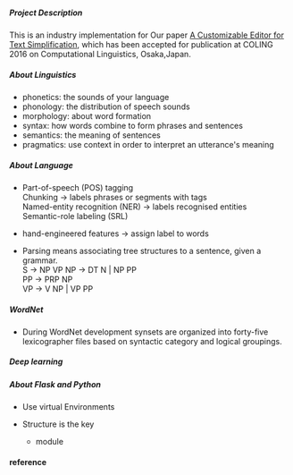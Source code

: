##### Project Description
This is an industry implementation for Our paper [A Customizable Editor for Text Simplification](https://drive.google.com/file/d/0B8JbPdkDj7JZblBqcWVhVWdFTUE/view), which has been accepted for publication at COLING 2016 on Computational Linguistics, Osaka,Japan.



##### About Linguistics
   * phonetics: the sounds of your language
   * phonology: the distribution of speech sounds
   * morphology: about word formation
   * syntax: how words combine to form phrases and sentences
   * semantics: the meaning of sentences
   * pragmatics: use context in order to interpret an utterance's meaning

##### About Language
  * Part-of-speech (POS) tagging  
    Chunking -> labels phrases or segments with tags  
    Named-entity recognition (NER) -> labels recognised entities  
    Semantic-role labeling (SRL)  

  * hand-engineered features -> assign label to words 

  * Parsing means associating tree structures to a sentence, given a grammar.  
    S -> NP VP NP -> DT N | NP PP  
    PP -> PRP NP   
    VP -> V NP | VP PP  

##### WordNet
  *  During WordNet development synsets are organized into forty-five lexicographer files based on syntactic category and logical groupings.


##### Deep learning

##### About Flask and Python
  * Use virtual Environments 

  * Structure is the key
    - module

#### reference


